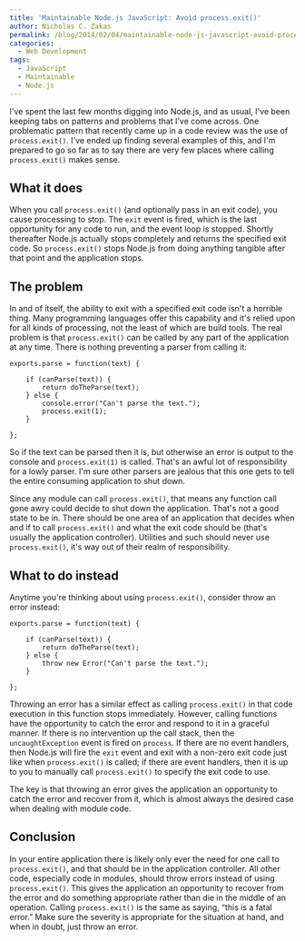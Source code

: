 ```yaml
---
title: 'Maintainable Node.js JavaScript: Avoid process.exit()'
author: Nicholas C. Zakas
permalink: /blog/2014/02/04/maintainable-node-js-javascript-avoid-process-exit/
categories:
  - Web Development
tags:
  - JavaScript
  - Maintainable
  - Node.js
---
```

I've spent the last few months digging into Node.js, and as usual, I've been keeping tabs on patterns and problems that I've come across. One problematic pattern that recently came up in a code review was the use of `process.exit()`. I've ended up finding several examples of this, and I'm prepared to go so far as to say there are very few places where calling `process.exit()` makes sense.

## What it does

When you call `process.exit()` (and optionally pass in an exit code), you cause processing to stop. The `exit` event is fired, which is the last opportunity for any code to run, and the event loop is stopped. Shortly thereafter Node.js actually stops completely and returns the specified exit code. So `process.exit()` stops Node.js from doing anything tangible after that point and the application stops.

## The problem

In and of itself, the ability to exit with a specified exit code isn't a horrible thing. Many programming languages offer this capability and it's relied upon for all kinds of processing, not the least of which are build tools. The real problem is that `process.exit()` can be called by any part of the application at any time. There is nothing preventing a parser from calling it:

    exports.parse = function(text) {
    
        if (canParse(text)) {
            return doTheParse(text);
        } else {
            console.error("Can't parse the text.");
            process.exit(1);
        }
    
    };

So if the text can be parsed then it is, but otherwise an error is output to the console and `process.exit(1)` is called. That's an awful lot of responsibility for a lowly parser. I'm sure other parsers are jealous that this one gets to tell the entire consuming application to shut down.

Since any module can call `process.exit()`, that means any function call gone awry could decide to shut down the application. That's not a good state to be in. There should be one area of an application that decides when and if to call `process.exit()` and what the exit code should be (that's usually the application controller). Utilities and such should never use `process.exit()`, it's way out of their realm of responsibility.

## What to do instead

Anytime you're thinking about using `process.exit()`, consider throw an error instead:

    exports.parse = function(text) {
    
        if (canParse(text)) {
            return doTheParse(text);
        } else {
            throw new Error("Can't parse the text.");
        }
    
    };

Throwing an error has a similar effect as calling `process.exit()` in that code execution in this function stops immediately. However, calling functions have the opportunity to catch the error and respond to it in a graceful manner. If there is no intervention up the call stack, then the `uncaughtException` event is fired on `process`. If there are no event handlers, then Node.js will fire the `exit` event and exit with a non-zero exit code just like when `process.exit()` is called; if there are event handlers, then it is up to you to manually call `process.exit()` to specify the exit code to use.

The key is that throwing an error gives the application an opportunity to catch the error and recover from it, which is almost always the desired case when dealing with module code.

## Conclusion

In your entire application there is likely only ever the need for one call to `process.exit()`, and that should be in the application controller. All other code, especially code in modules, should throw errors instead of using `process.exit()`. This gives the application an opportunity to recover from the error and do something appropriate rather than die in the middle of an operation. Calling `process.exit()` is the same as saying, &#8220;this is a fatal error.&#8221; Make sure the severity is appropriate for the situation at hand, and when in doubt, just throw an error.
